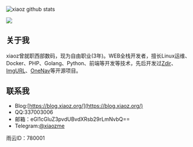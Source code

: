 ![xiaoz github stats](https://github-readme-stats.vercel.app/api?username=helloxz&hide=contribs)

![](https://github-readme-stats.vercel.app/api/top-langs/?username=helloxz)

## 关于我

xiaoz曾就职西部数码，现为自由职业(3年)。WEB全栈开发者，擅长Linux运维、Docker、PHP、Golang、Python、前端等开发等技术，先后开发过[Zdir](https://www.zdir.pro/zh/)、[ImgURL](https://github.com/helloxz/imgurl)、[OneNav](https://github.com/helloxz/onenav)等开源项目。

## 联系我

* Blog:[https://blog.xiaoz.org/](https://blog.xiaoz.org/)
* QQ:337003006
* 邮箱：eGl1cGluZ3pvdUBvdXRsb29rLmNvbQ==
* Telegram:[@xiaozme](https://t.me/xiaozme)

雨云ID：780001
